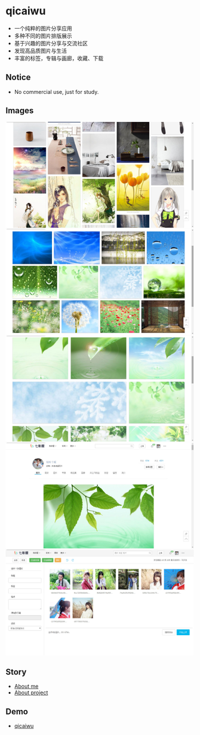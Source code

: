 # qicaiwu
  * 一个纯粹的图片分享应用
  * 多种不同的图片排版展示
  * 基于兴趣的图片分享与交流社区
  * 发现高品质图片与生活
  * 丰富的标签，专辑与画廊，收藏、下载
  
## Notice
  * No commercial use, just for study.
  
## Images
![](./codes/samples/sample-images-vertical.jpg)
![](./codes/samples/sample-images-horizontal.jpg)
![](./codes/samples/sample-images-panel.jpg)
![](./codes/samples/sample-user.jpg)
![](./codes/samples/sample-upload.jpg)

## Story
  * [About me](https://github.com/senntyou/qicaiwu/about-me.htm)
  * [About project](https://github.com/senntyou/qicaiwu/about-project.htm)

## Demo
  * [qicaiwu](http://senntyou.github.io/qicaiwu/)